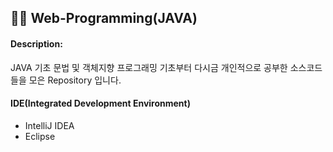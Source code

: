 ## 🐱‍🏍 Web-Programming(JAVA)
 
#### Description: 
  JAVA 기초 문법 및 객체지향 프로그래밍
  기초부터 다시금 개인적으로 공부한 소스코드들을 모은 Repository 입니다.
  
  
  
#### IDE(Integrated Development Environment)
  - IntelliJ IDEA
  - Eclipse
